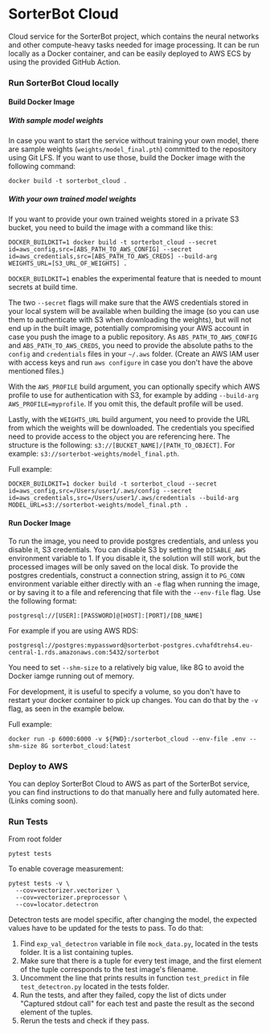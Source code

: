 # SorterBot Cloud
Cloud service for the SorterBot project, which contains the neural networks and other compute-heavy tasks needed for image processing. It can be run locally as a Docker container, and can be easily deployed to AWS ECS by using the provided GitHub Action.

### Run SorterBot Cloud locally

#### Build Docker Image
##### With sample model weights
In case you want to start the service without training your own model, there are sample weights (`weights/model_final.pth`) committed to the repository using Git LFS. If you want to use those, build the Docker image with the following command:
```
docker build -t sorterbot_cloud .
```

##### With your own trained model weights
If you want to provide your own trained weights stored in a private S3 bucket, you need to build the image with a command like this:
```
DOCKER_BUILDKIT=1 docker build -t sorterbot_cloud --secret id=aws_config,src=[ABS_PATH_TO_AWS_CONFIG] --secret id=aws_credentials,src=[ABS_PATH_TO_AWS_CREDS] --build-arg WEIGHTS_URL=[S3_URL_OF_WEIGHTS] .
```

`DOCKER_BUILDKIT=1` enables the experimental feature that is needed to mount secrets at build time.

The two `--secret` flags will make sure that the AWS credentials stored in your local system will be available when building the image (so you can use them to authenticate with S3 when downloading the weights), but will not end up in the built image, potentially compromising your AWS account in case you push the image to a public repository. As `ABS_PATH_TO_AWS_CONFIG` and `ABS_PATH_TO_AWS_CREDS`, you need to provide the absolute paths to the `config` and `credentials` files in your `~/.aws` folder. (Create an AWS IAM user with access keys and run `aws configure` in case you don't have the above mentioned files.)

With the `AWS_PROFILE` build argument, you can optionally specify which AWS profile to use for authentication with S3, for example by adding `--build-arg AWS_PROFILE=myprofile`. If you omit this, the default profile will be used.

Lastly, with the `WEIGHTS_URL` build argument, you need to provide the URL from which the weights will be downloaded. The credentials you specified need to provide access to the object you are referencing here. The structure is the following: `s3://[BUCKET_NAME]/[PATH_TO_OBJECT]`. For example: `s3://sorterbot-weights/model_final.pth`.

Full example:
```
DOCKER_BUILDKIT=1 docker build -t sorterbot_cloud --secret id=aws_config,src=/Users/user1/.aws/config --secret id=aws_credentials,src=/Users/user1/.aws/credentials --build-arg MODEL_URL=s3://sorterbot-weights/model_final.pth .
```

#### Run Docker Image
To run the image, you need to provide postgres credentials, and unless you disable it, S3 credentials. You can disable S3 by setting the `DISABLE_AWS` environment variable to 1. If you disable it, the solution will still work, but the processed images will be only saved on the local disk. To provide the postgres credentials, construct a connection string, assign it to `PG_CONN` environment variable either directly with an `-e` flag when running the image, or by saving it to a file and referencing that file with the `--env-file` flag. Use the following format:
```
postgresql://[USER]:[PASSWORD]@[HOST]:[PORT]/[DB_NAME]
```
For example if you are using AWS RDS:
```
postgresql://postgres:mypassword@sorterbot-postgres.cvhafdtrehs4.eu-central-1.rds.amazonaws.com:5432/sorterbot
```
You need to set `--shm-size` to a relatively big value, like 8G to avoid the Docker iamge running out of memory.

For development, it is useful to specify a volume, so you don't have to restart your docker container to pick up changes. You can do that by the `-v` flag, as seen in the example below.

Full example:
```
docker run -p 6000:6000 -v ${PWD}:/sorterbot_cloud --env-file .env --shm-size 8G sorterbot_cloud:latest
```

### Deploy to AWS
You can deploy SorterBot Cloud to AWS as part of the SorterBot service, you can find instructions to do that manually here and fully automated here. (Links coming soon).

### Run Tests
From root folder
```
pytest tests
```
To enable coverage measurement:
```
pytest tests -v \
  --cov=vectorizer.vectorizer \
  --cov=vectorizer.preprocessor \
  --cov=locator.detectron
```

Detectron tests are model specific, after changing the model, the expected values have to be updated for the tests to pass.
To do that:

1. Find `exp_val_detectron` variable in file `mock_data.py`, located in the tests folder. It is a list containing tuples.
2. Make sure that there is a tuple for every test image, and the first element of the tuple corresponds to the test image's filename.
3. Uncomment the line that prints results in function `test_predict` in file `test_detectron.py` located in the tests folder.
4. Run the tests, and after they failed, copy the list of dicts under "Captured stdout call" for each test and paste the result as the second element of the tuples.
5. Rerun the tests and check if they pass.
